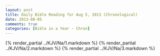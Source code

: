 ```yaml
---
layout: post
title: Daily Bible Reading for Aug 5, 2013 (Chronological)
date: 2013-08-05
comments: true
categories: [Bible in a Year - Chron]
---
```

{% render_partial ../KJV/Na/1.markdown %}
{% render_partial ../KJV/Na/2.markdown %}
{% render_partial ../KJV/Na/3.markdown %}
